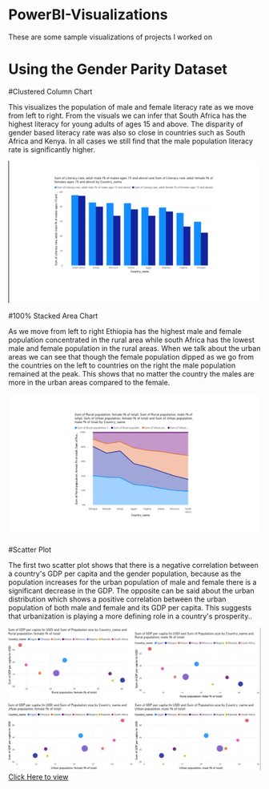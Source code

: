 # PowerBI-Visualizations
These are some sample visualizations of projects I worked on 

<h1>Using the Gender Parity Dataset</h1>

#Clustered Column Chart
<p>This visualizes the population of male and female literacy rate as we move from left to right. From the visuals we can infer that South Africa has the highest literacy for young adults of ages 15 and above. The disparity of gender based literacy rate was also so close in countries such as South Africa and Kenya. In all cases we still find that the male population literacy rate is significantly higher.</p>
<img src="images/GenderParityCBC.png"></img>

#100% Stacked Area Chart
<p>As we move from left to right Ethiopia has the highest male and female population concentrated in the rural area while south Africa has the lowest male and female population in the rural areas. When we talk about the urban areas we can see that though the female population dipped as we go from the countries on the left to countries on the right the male population remained at the peak. This shows that no matter the country the males are more in the urban areas compared to the female. </p>
<img src="images/GenderParitySAC.png"></img>

#Scatter Plot

<p>The first two scatter plot shows that there is a negative correlation between a country's GDP per capita and the gender population, because as the population increases for the urban population of male and female there is a significant decrease in the GDP. The opposite can be said about the urban distribution which shows a positive correlation between the urban population of both male and female and its GDP per capita. This suggests that urbanization is playing a more defining role in a country's prosperity..</p>
<img src="images/GenderParitySP.png"></img>
<a href="https://app.powerbi.com/reportEmbed?reportId=1dd31750-ef27-42d1-bc69-2126d336ab11&autoAuth=true&embeddedDemo=true" frameborder="0" allowFullScreen="true">Click Here to view </a>
